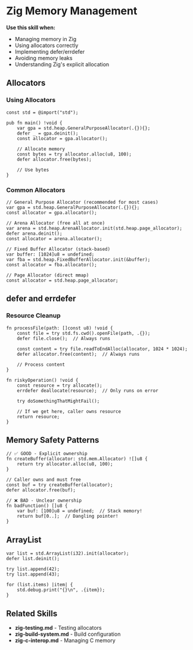 # Zig Memory Management

**Use this skill when:**
- Managing memory in Zig
- Using allocators correctly
- Implementing defer/errdefer
- Avoiding memory leaks
- Understanding Zig's explicit allocation

## Allocators

### Using Allocators

```zig
const std = @import("std");

pub fn main() !void {
    var gpa = std.heap.GeneralPurposeAllocator(.{}){};
    defer _ = gpa.deinit();
    const allocator = gpa.allocator();

    // Allocate memory
    const bytes = try allocator.alloc(u8, 100);
    defer allocator.free(bytes);

    // Use bytes
}
```

### Common Allocators

```zig
// General Purpose Allocator (recommended for most cases)
var gpa = std.heap.GeneralPurposeAllocator(.{}){};
const allocator = gpa.allocator();

// Arena Allocator (free all at once)
var arena = std.heap.ArenaAllocator.init(std.heap.page_allocator);
defer arena.deinit();
const allocator = arena.allocator();

// Fixed Buffer Allocator (stack-based)
var buffer: [1024]u8 = undefined;
var fba = std.heap.FixedBufferAllocator.init(&buffer);
const allocator = fba.allocator();

// Page Allocator (direct mmap)
const allocator = std.heap.page_allocator;
```

## defer and errdefer

### Resource Cleanup

```zig
fn processFile(path: []const u8) !void {
    const file = try std.fs.cwd().openFile(path, .{});
    defer file.close();  // Always runs

    const content = try file.readToEndAlloc(allocator, 1024 * 1024);
    defer allocator.free(content);  // Always runs

    // Process content
}

fn riskyOperation() !void {
    const resource = try allocate();
    errdefer deallocate(resource);  // Only runs on error

    try doSomethingThatMightFail();

    // If we get here, caller owns resource
    return resource;
}
```

## Memory Safety Patterns

```zig
// ✅ GOOD - Explicit ownership
fn createBuffer(allocator: std.mem.Allocator) ![]u8 {
    return try allocator.alloc(u8, 100);
}

// Caller owns and must free
const buf = try createBuffer(allocator);
defer allocator.free(buf);

// ❌ BAD - Unclear ownership
fn badFunction() []u8 {
    var buf: [100]u8 = undefined;  // Stack memory!
    return buf[0..];  // Dangling pointer!
}
```

## ArrayList

```zig
var list = std.ArrayList(i32).init(allocator);
defer list.deinit();

try list.append(42);
try list.append(43);

for (list.items) |item| {
    std.debug.print("{}\n", .{item});
}
```

## Related Skills

- **zig-testing.md** - Testing allocators
- **zig-build-system.md** - Build configuration
- **zig-c-interop.md** - Managing C memory

